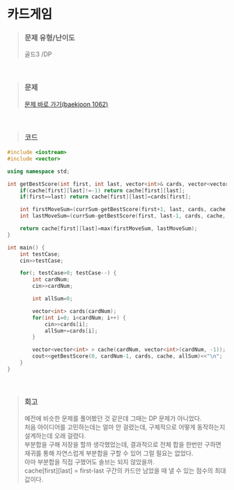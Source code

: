 카드게임
====

>### 문제 유형/난이도
>골드3 /DP
<br/>

>### 문제
> <a href="https://www.acmicpc.net/problem/1062">문제 바로 가기(baekjoon 1062)</a>

<br/>

>### 코드
```C++
#include <iostream>
#include <vector>

using namespace std;

int getBestScore(int first, int last, vector<int>& cards, vector<vector<int> >& cache, int currSum) {
    if(cache[first][last]!=-1) return cache[first][last];
    if(first==last) return cache[first][last]=cards[first];

    int firstMoveSum=(currSum-getBestScore(first+1, last, cards, cache, currSum-cards[first]));
    int lastMoveSum=(currSum-getBestScore(first, last-1, cards, cache, currSum-cards[last]));

    return cache[first][last]=max(firstMoveSum, lastMoveSum);
}

int main() {
    int testCase;
    cin>>testCase;

    for(; testCase>0; testCase--) {
        int cardNum;
        cin>>cardNum;

        int allSum=0;

        vector<int> cards(cardNum);
        for(int i=0; i<cardNum; i++) {
            cin>>cards[i];
            allSum+=cards[i];
        }

        vector<vector<int> > cache(cardNum, vector<int>(cardNum, -1));
        cout<<getBestScore(0, cardNum-1, cards, cache, allSum)<<"\n";
    }
}
```
<br/>

>### 회고
>예전에 비슷한 문제를 풀어봤던 것 같은데 그때는 DP 문제가 아니었다.  
>처음 아이디어를 고민하는데는 얼마 안 걸렸는데, 구체적으로 어떻게 동작하는지 설계하는데 오래 걸렸다.  
>부분합을 구해 저장을 할까 생각했었는데, 결과적으로 전체 합을 한번만 구하면 재귀를 통해 자연스럽게 부분합을 구할 수 있어 그럴 필요는 없었다.  
>아마 부분합을 직접 구했어도 솔브는 되지 않았을까.  
>cache[first][last] = first-last 구간의 카드만 남았을 때 낼 수 있는 점수의 최대 값이다.  